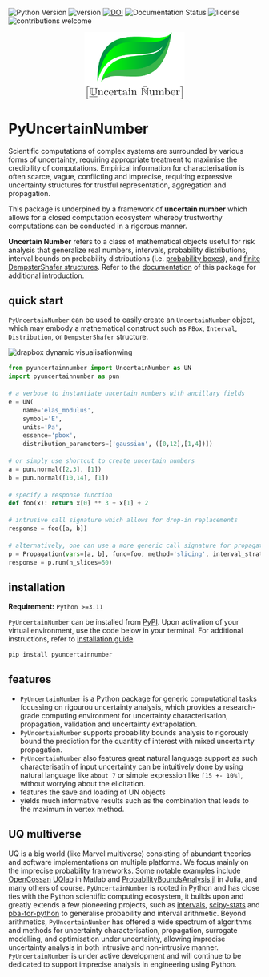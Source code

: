 ![Python Version](https://img.shields.io/pypi/pyversions/pyuncertainnumber)
![version](https://img.shields.io/pypi/v/pyuncertainnumber)
[![DOI](https://zenodo.org/badge/DOI/10.5281/zenodo.15658422.svg)](https://doi.org/10.5281/zenodo.15658422)
![Documentation Status](https://readthedocs.org/projects/pyuncertainnumber/badge/?version=latest)
![license](https://img.shields.io/github/license/leslieDLcy/PyUncertainNumber)
![contributions welcome](https://img.shields.io/badge/contributions-welcome-brightgreen.svg?style=flat)

<p align="center">
  <img src="./assets/UNlogo3.png" alt="Logo" width="200"/>
</p>


# PyUncertainNumber

<!-- some banners -->

<!-- <a target="_blank" href="https://cookiecutter-data-science.drivendata.org/">
    <img src="https://img.shields.io/badge/CCDS-Project%20template-328F97?logo=cookiecutter" />
</a> -->
Scientific computations of complex systems are surrounded by various forms of uncertainty,  requiring appropriate treatment to maximise the credibility of computations. Empirical information for characterisation is often scarce, vague, conflicting and imprecise, requiring expressive uncertainty structures for trustful representation, aggregation and propagation.

This package is underpined by a framework of **uncertain number** which allows for a closed computation ecosystem whereby trustworthy computations can be conducted in a rigorous manner.

**Uncertain Number** refers to a class of mathematical objects useful for risk analysis that generalize real numbers, intervals, probability distributions, interval bounds on probability distributions (i.e. [probability boxes](https://en.wikipedia.org/wiki/Probability_box)), and [finite DempsterShafer structures](https://en.wikipedia.org/wiki/Dempster–Shafer_theory). Refer to the [documentation](https://pyuncertainnumber.readthedocs.io/en/latest/index.html) of this package for additional introduction.

## quick start

`PyUncertainNumber` can be used to easily create an `UncertainNumber` object, which may embody a mathematical construct such as `PBox`, `Interval`, `Distribution`, or `DempsterShafer` structure.

<!-- add some pbox plots herein -->
<img src="./assets/myAnimation.gif" alt="drapbox dynamic visualisationwing" width="500"/>

```python
from pyuncertainnumber import UncertainNumber as UN
import pyuncertainnumber as pun

# a verbose to instantiate uncertain numbers with ancillary fields
e = UN(
    name='elas_modulus', 
    symbol='E', 
    units='Pa', 
    essence='pbox', 
    distribution_parameters=['gaussian', ([0,12],[1,4])])

# or simply use shortcut to create uncertain numbers
a = pun.normal([2,3], [1])
b = pun.normal([10,14], [1])

# specify a response function
def foo(x): return x[0] ** 3 + x[1] + 2

# intrusive call signature which allows for drop-in replacements
response = foo([a, b])

# alternatively, one can use a more generic call signature for propagation
p = Propagation(vars=[a, b], func=foo, method='slicing', interval_strategy='direct')
response = p.run(n_slices=50)
```



## installation

**Requirement:** `Python >=3.11`

`PyUncertainNumber` can be installed from [PyPI](https://pypi.org/project/pyuncertainnumber/). Upon activation of your virtual environment, use the code below in your terminal. For additional instructions, refer to [installation guide](https://pyuncertainnumber.readthedocs.io/en/latest/guides/installation.html).

```shell
pip install pyuncertainnumber
```

## features

- `PyUncertainNumber` is a Python package for generic computational tasks focussing on rigourou uncertainty analysis, which provides a research-grade computing environment for uncertainty characterisation, propagation, validation and uncertainty extrapolation.
- `PyUncertainNumber` supports probability bounds analysis to rigorously bound the prediction for the quantity of interest with mixed uncertainty propagation.
- `PyUncertainNumber` also features great natural language support as such characterisatin of input uncertainty can be intuitively done by using natural language like `about 7` or simple expression like `[15 +- 10%]`, without worrying about the elicitation.
- features the save and loading of UN objects
- yields much informative results such as the combination that leads to the maximum in vertex method.

## UQ multiverse

UQ is a big world (like Marvel multiverse) consisting of abundant theories and software implementations on multiple platforms. We focus mainly on the imprecise probability frameworks. Some notable examples include [OpenCossan](https://github.com/cossan-working-group/OpenCossan) [UQlab](https://www.uqlab.com/) in Matlab and [ProbabilityBoundsAnalysis.jl](https://github.com/AnderGray/ProbabilityBoundsAnalysis.jl) in Julia, and many others of course. 
`PyUncertainNumber` is rooted in Python and has close ties with the Python scientific computing ecosystem, it builds upon and greatly extends a few pioneering projects, such as [intervals](https://github.com/marcodeangelis/intervals), [scipy-stats](https://docs.scipy.org/doc/scipy/tutorial/stats.html) and [pba-for-python](https://github.com/Institute-for-Risk-and-Uncertainty/pba-for-python) to generalise probability and interval arithmetic. Beyond arithmetics, `PyUncertainNumber` has offered a wide spectrum of algorithms and methods for uncertainty characterisation, propagation, surrogate modelling, and optimisation under uncertainty, allowing imprecise uncertainty analysis in both intrusive and non-intrusive manner. `PyUncertainNumber` is under active development and will continue to be dedicated to support imprecise analysis in engineering using Python.



<!-- ## Contributing

Interested in contributing? Check out the contributing guidelines. 
Please note that this project is released with a Code of Conduct. 
By contributing to this project, you agree to abide by its terms. -->

<!-- ## License

`PyUncertainNumber` was created by Yu Chen (Leslie). It is licensed under the terms
of the MIT license. -->
